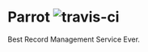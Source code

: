 # Parrot ![travis-ci](https://travis-ci.org/HwaYo/parrot.svg?branch=develop)

Best Record Management Service Ever.
